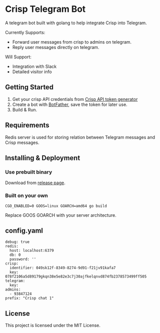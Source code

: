 # Crisp Telegram Bot

A telegram bot built with golang to help integrate Crisp into Telegram.

Currently Supports:
- Forward user messages from crisp to admins on telegram.
- Reply user messages directly on telegram.

Will Support:
- Integration with Slack
- Detailed visitor info

## Getting Started

1. Get your crisp API credentials from [Crisp API token generator](https://go.crisp.chat/account/token/)
1. Create a bot with [BotFather](https://t.me/botfather), save the token for later use.
1. Build & Run.

## Requirements
Redis server is used for storing relation between Telegram messages and Crisp messages.

## Installing & Deployment

### Use prebuilt binary
Download from [release page]().

### Built on your own
`CGO_ENABLED=0 GOOS=linux GOARCH=amd64 go build`

Replace GOOS GOARCH with your server architecture.

## config.yaml

```
debug: true
redis:
  host: localhost:6379
  db: 0
  password: ''
crisp:
  identifier: 049sk12f-8349-8274-9d91-f21jv91kafa7
  key: 078f2106a5d89179gkqn38e5e82e3c7j30ajfkelqnvd874fb2378573499ff505
telegram:
  key: 
admins:
  - 93847124
prefix: "Crisp chat 1"
```

## License

This project is licensed under the MIT License.

